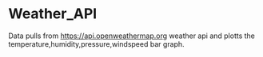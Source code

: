 # Weather_API

Data pulls from  https://api.openweathermap.org weather api and plotts the temperature,humidity,pressure,windspeed bar graph.
